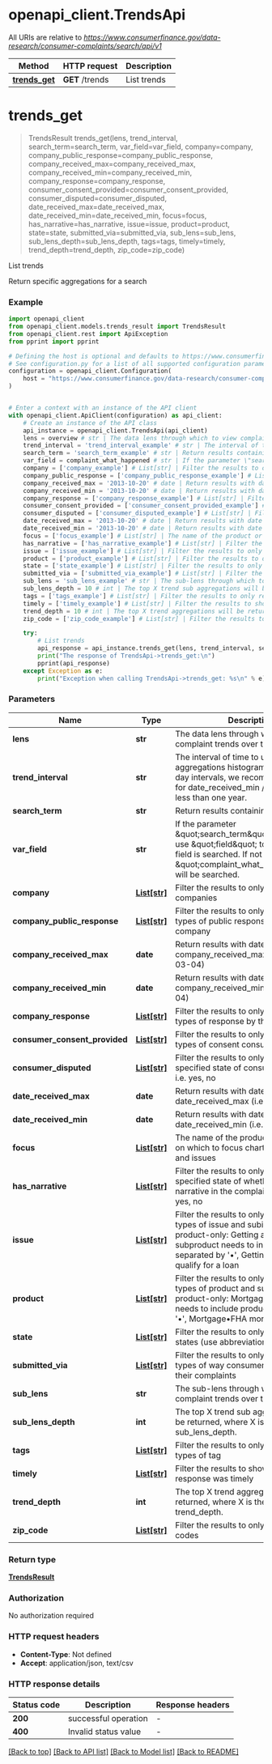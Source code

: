 # openapi_client.TrendsApi

All URIs are relative to *https://www.consumerfinance.gov/data-research/consumer-complaints/search/api/v1*

Method | HTTP request | Description
------------- | ------------- | -------------
[**trends_get**](TrendsApi.md#trends_get) | **GET** /trends | List trends


# **trends_get**
> TrendsResult trends_get(lens, trend_interval, search_term=search_term, var_field=var_field, company=company, company_public_response=company_public_response, company_received_max=company_received_max, company_received_min=company_received_min, company_response=company_response, consumer_consent_provided=consumer_consent_provided, consumer_disputed=consumer_disputed, date_received_max=date_received_max, date_received_min=date_received_min, focus=focus, has_narrative=has_narrative, issue=issue, product=product, state=state, submitted_via=submitted_via, sub_lens=sub_lens, sub_lens_depth=sub_lens_depth, tags=tags, timely=timely, trend_depth=trend_depth, zip_code=zip_code)

List trends

Return specific aggregations for a search

### Example


```python
import openapi_client
from openapi_client.models.trends_result import TrendsResult
from openapi_client.rest import ApiException
from pprint import pprint

# Defining the host is optional and defaults to https://www.consumerfinance.gov/data-research/consumer-complaints/search/api/v1
# See configuration.py for a list of all supported configuration parameters.
configuration = openapi_client.Configuration(
    host = "https://www.consumerfinance.gov/data-research/consumer-complaints/search/api/v1"
)


# Enter a context with an instance of the API client
with openapi_client.ApiClient(configuration) as api_client:
    # Create an instance of the API class
    api_instance = openapi_client.TrendsApi(api_client)
    lens = overview # str | The data lens through which to view complaint trends over time. (default to overview)
    trend_interval = 'trend_interval_example' # str | The interval of time to use for trends aggregations histograms. When using day intervals, we recommend querying for date_received_min / max periods of less than one year.
    search_term = 'search_term_example' # str | Return results containing specific term (optional)
    var_field = complaint_what_happened # str | If the parameter \"search_term\" has a value, use \"field\" to specify which field is searched. If not specified, \"complaint_what_happened\" will be searched. (optional) (default to complaint_what_happened)
    company = ['company_example'] # List[str] | Filter the results to only return these companies (optional)
    company_public_response = ['company_public_response_example'] # List[str] | Filter the results to only return these types of public response by the company (optional)
    company_received_max = '2013-10-20' # date | Return results with date < company_received_max (i.e. 2017-03-04) (optional)
    company_received_min = '2013-10-20' # date | Return results with date >= company_received_min (i.e. 2017-03-04) (optional)
    company_response = ['company_response_example'] # List[str] | Filter the results to only return these types of response by the company (optional)
    consumer_consent_provided = ['consumer_consent_provided_example'] # List[str] | Filter the results to only return these types of consent consumer provided (optional)
    consumer_disputed = ['consumer_disputed_example'] # List[str] | Filter the results to only return the specified state of consumer disputed, i.e. yes, no (optional)
    date_received_max = '2013-10-20' # date | Return results with date < date_received_max (i.e. 2017-03-04) (optional)
    date_received_min = '2013-10-20' # date | Return results with date >= date_received_min (i.e. 2017-03-04) (optional)
    focus = ['focus_example'] # List[str] | The name of the product or company on which to focus charts for products and issues (optional)
    has_narrative = ['has_narrative_example'] # List[str] | Filter the results to only return the specified state of whether it has narrative in the complaint or not, i.e. yes, no (optional)
    issue = ['issue_example'] # List[str] | Filter the results to only return these types of issue and subissue, i.e. product-only: Getting a Loan, subproduct needs to include product, separated by '•', Getting a Loan•Can't qualify for a loan (optional)
    product = ['product_example'] # List[str] | Filter the results to only return these types of product and subproduct, i.e. product-only: Mortgage, subproduct needs to include product, separated by '•', Mortgage•FHA mortgage (optional)
    state = ['state_example'] # List[str] | Filter the results to only return these states (use abbreviation, i.e. CA, VA) (optional)
    submitted_via = ['submitted_via_example'] # List[str] | Filter the results to only return these types of way consumers submitted their complaints (optional)
    sub_lens = 'sub_lens_example' # str | The sub-lens through which to view complaint trends over time. (optional)
    sub_lens_depth = 10 # int | The top X trend sub aggregations will be returned, where X is the supplied sub_lens_depth. (optional) (default to 10)
    tags = ['tags_example'] # List[str] | Filter the results to only return these types of tag (optional)
    timely = ['timely_example'] # List[str] | Filter the results to show whether a response was timely (optional)
    trend_depth = 10 # int | The top X trend aggregations will be returned, where X is the supplied trend_depth. (optional) (default to 10)
    zip_code = ['zip_code_example'] # List[str] | Filter the results to only return these zip codes (optional)

    try:
        # List trends
        api_response = api_instance.trends_get(lens, trend_interval, search_term=search_term, var_field=var_field, company=company, company_public_response=company_public_response, company_received_max=company_received_max, company_received_min=company_received_min, company_response=company_response, consumer_consent_provided=consumer_consent_provided, consumer_disputed=consumer_disputed, date_received_max=date_received_max, date_received_min=date_received_min, focus=focus, has_narrative=has_narrative, issue=issue, product=product, state=state, submitted_via=submitted_via, sub_lens=sub_lens, sub_lens_depth=sub_lens_depth, tags=tags, timely=timely, trend_depth=trend_depth, zip_code=zip_code)
        print("The response of TrendsApi->trends_get:\n")
        pprint(api_response)
    except Exception as e:
        print("Exception when calling TrendsApi->trends_get: %s\n" % e)
```



### Parameters


Name | Type | Description  | Notes
------------- | ------------- | ------------- | -------------
 **lens** | **str**| The data lens through which to view complaint trends over time. | [default to overview]
 **trend_interval** | **str**| The interval of time to use for trends aggregations histograms. When using day intervals, we recommend querying for date_received_min / max periods of less than one year. | 
 **search_term** | **str**| Return results containing specific term | [optional] 
 **var_field** | **str**| If the parameter \&quot;search_term\&quot; has a value, use \&quot;field\&quot; to specify which field is searched. If not specified, \&quot;complaint_what_happened\&quot; will be searched. | [optional] [default to complaint_what_happened]
 **company** | [**List[str]**](str.md)| Filter the results to only return these companies | [optional] 
 **company_public_response** | [**List[str]**](str.md)| Filter the results to only return these types of public response by the company | [optional] 
 **company_received_max** | **date**| Return results with date &lt; company_received_max (i.e. 2017-03-04) | [optional] 
 **company_received_min** | **date**| Return results with date &gt;&#x3D; company_received_min (i.e. 2017-03-04) | [optional] 
 **company_response** | [**List[str]**](str.md)| Filter the results to only return these types of response by the company | [optional] 
 **consumer_consent_provided** | [**List[str]**](str.md)| Filter the results to only return these types of consent consumer provided | [optional] 
 **consumer_disputed** | [**List[str]**](str.md)| Filter the results to only return the specified state of consumer disputed, i.e. yes, no | [optional] 
 **date_received_max** | **date**| Return results with date &lt; date_received_max (i.e. 2017-03-04) | [optional] 
 **date_received_min** | **date**| Return results with date &gt;&#x3D; date_received_min (i.e. 2017-03-04) | [optional] 
 **focus** | [**List[str]**](str.md)| The name of the product or company on which to focus charts for products and issues | [optional] 
 **has_narrative** | [**List[str]**](str.md)| Filter the results to only return the specified state of whether it has narrative in the complaint or not, i.e. yes, no | [optional] 
 **issue** | [**List[str]**](str.md)| Filter the results to only return these types of issue and subissue, i.e. product-only: Getting a Loan, subproduct needs to include product, separated by &#39;•&#39;, Getting a Loan•Can&#39;t qualify for a loan | [optional] 
 **product** | [**List[str]**](str.md)| Filter the results to only return these types of product and subproduct, i.e. product-only: Mortgage, subproduct needs to include product, separated by &#39;•&#39;, Mortgage•FHA mortgage | [optional] 
 **state** | [**List[str]**](str.md)| Filter the results to only return these states (use abbreviation, i.e. CA, VA) | [optional] 
 **submitted_via** | [**List[str]**](str.md)| Filter the results to only return these types of way consumers submitted their complaints | [optional] 
 **sub_lens** | **str**| The sub-lens through which to view complaint trends over time. | [optional] 
 **sub_lens_depth** | **int**| The top X trend sub aggregations will be returned, where X is the supplied sub_lens_depth. | [optional] [default to 10]
 **tags** | [**List[str]**](str.md)| Filter the results to only return these types of tag | [optional] 
 **timely** | [**List[str]**](str.md)| Filter the results to show whether a response was timely | [optional] 
 **trend_depth** | **int**| The top X trend aggregations will be returned, where X is the supplied trend_depth. | [optional] [default to 10]
 **zip_code** | [**List[str]**](str.md)| Filter the results to only return these zip codes | [optional] 

### Return type

[**TrendsResult**](TrendsResult.md)

### Authorization

No authorization required

### HTTP request headers

 - **Content-Type**: Not defined
 - **Accept**: application/json, text/csv

### HTTP response details

| Status code | Description | Response headers |
|-------------|-------------|------------------|
**200** | successful operation |  -  |
**400** | Invalid status value |  -  |

[[Back to top]](#) [[Back to API list]](../README.md#documentation-for-api-endpoints) [[Back to Model list]](../README.md#documentation-for-models) [[Back to README]](../README.md)

